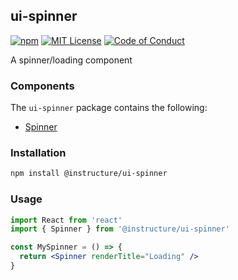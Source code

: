 ## ui-spinner

[![npm][npm]][npm-url]
[![MIT License][license-badge]][license]
[![Code of Conduct][coc-badge]][coc]

A spinner/loading component

### Components

The `ui-spinner` package contains the following:

- [Spinner](#Spinner)

### Installation

```sh
npm install @instructure/ui-spinner
```

### Usage

```jsx
import React from 'react'
import { Spinner } from '@instructure/ui-spinner'

const MySpinner = () => {
  return <Spinner renderTitle="Loading" />
}
```

[npm]: https://img.shields.io/npm/v/@instructure/ui-spinner.svg
[npm-url]: https://npmjs.com/package/@instructure/ui-spinner
[license-badge]: https://img.shields.io/npm/l/instructure-ui.svg?style=flat-square
[license]: https://github.com/instructure/instructure-ui/blob/master/LICENSE.md
[coc-badge]: https://img.shields.io/badge/code%20of-conduct-ff69b4.svg?style=flat-square
[coc]: https://github.com/instructure/instructure-ui/blob/master/CODE_OF_CONDUCT.md
